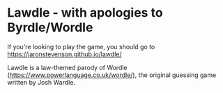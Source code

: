 # Lawdle - with apologies to Byrdle/Wordle

If you're looking to play the game, you should go to https://jaronstevenson.github.io/lawdle/

Lawdle is a law-themed parody of Wordle (https://www.powerlanguage.co.uk/wordle/), the original guessing game written by Josh Wardle.
